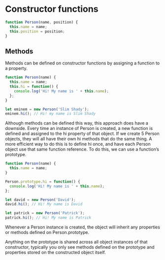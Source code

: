 # Constructor functions

```Javascript
function Person(name, position) {
  this.name = name;
  this.position = position;
}
```

## Methods

Methods can be defined on constructor functions by assigning a function to a property.

```Javascript
function Person(name) {
  this.name = name;
  this.hi = function() {
    console.log('Hi! My name is ' + this.name);
  };
}

let eminem = new Person('Slim Shady');
eminem.hi(); // Hi! my name is Slim Shady
```

Although methods can be defined this way, this approach does have a downside. Every time an instance of Person is created, a new function is defined and assigned to the hi property of that object. If we create 5 Person objects, they will all have their own hi methods that do the same thing. A more efficient way to do this is to define hi once, and have each Person object use that same function reference. To do this, we can use a function’s prototype.

```Javascript
function Person(name) {
  this.name = name;
}

Person.prototype.hi = function() {
  console.log('Hi! My name is ' + this.name);
};

let david = new Person('David');
david.hi(); // Hi! My name is David

let patrick = new Person('Patrick');
patrick.hi(); // Hi! My name is Patrick
```

Whenever a Person instance is created, the object will inherit any properties or methods defined on Person.prototype.

Anything on the prototype is shared across all object instances of that constructor, typically you only see methods defined on the prototype and properties stored on the constructed object itself.